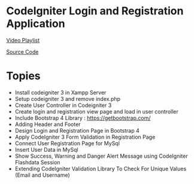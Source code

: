 # CodeIgniter Login and Registration Application

[Video Playlist](https://www.youtube.com/playlist?list=PLmrTMUhqzS3jK7dsgLxoxywsbV9NjXj8N)

[Source Code](https://goo.gl/7udsza)

# Topies

* Install codeigniter 3 in Xampp Server
* Setup codeigniter 3 and remove index.php
* Create User Controller in Codeigniter 3
* Create login and registration view page and load in user controller
* Include Bootstrap 4 Library : https://getbootstrap.com/
* Adding Header and Footer
* Design Login and Registration Page in Bootstrap 4
* Apply CodeIgniter 3 Form Validation in Registration Page
* Connect User Registration Page for MySql
* Insert User Data in MySql
* Show Success, Warning and Danger Alert Message using CodeIgniter Flashdata Session
* Extending CodeIgniter Validation Library To Check For Unique Values (Email and Username)